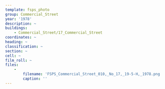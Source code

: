 ```yaml
---
template: fsps_photo
group: Commercial_Street
year: '1978'
description: ~
buildings:
    - Commercial_Street/17_Commercial_Street
coordinates: ~
heading: ~
classification: ~
section: ~
cell: ~
film_roll: ~
files:
    -
        filename: 'FSPS_Commercial_Street_010,_No_17,_19-5-H,_1978.png'
        caption: ''
---
```

